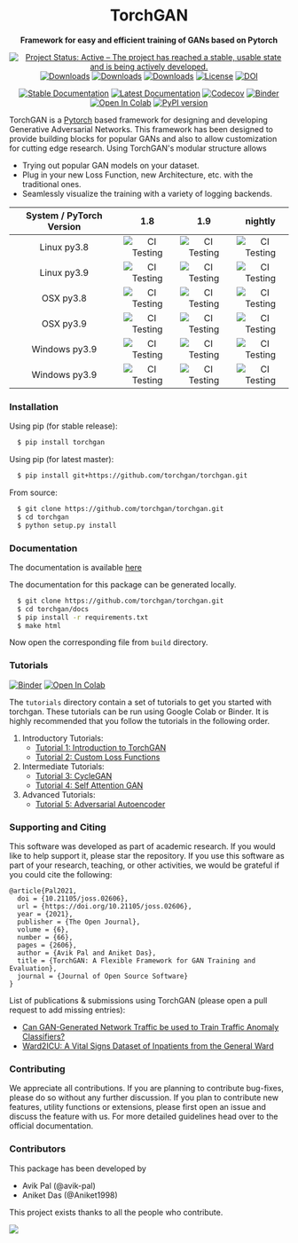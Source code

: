 <div align="center">

# TorchGAN

**Framework for easy and efficient training of GANs based on Pytorch**

[![Project Status: Active – The project has reached a stable, usable state and is being actively developed.](https://www.repostatus.org/badges/latest/active.svg)](https://www.repostatus.org/#active)
[![Downloads](https://pepy.tech/badge/torchgan)](https://pepy.tech/project/torchgan)
[![Downloads](https://pepy.tech/badge/torchgan/month)](https://pepy.tech/project/torchgan/month)
[![Downloads](https://pepy.tech/badge/torchgan/week)](https://pepy.tech/project/torchgan/week)
[![License](http://img.shields.io/badge/license-MIT-brightgreen.svg?style=flat)](LICENSE)
[![DOI](https://joss.theoj.org/papers/10.21105/joss.02606/status.svg)](https://doi.org/10.21105/joss.02606)

[![Stable Documentation](https://img.shields.io/badge/docs-stable-blue.svg)](https://torchgan.readthedocs.io/en/stable/)
[![Latest Documentation](https://img.shields.io/badge/docs-latest-blue.svg)](https://torchgan.readthedocs.io/en/latest/)
[![Codecov](https://codecov.io/gh/torchgan/torchgan/branch/master/graph/badge.svg)](https://codecov.io/gh/torchgan/torchgan)
[![Binder](https://mybinder.org/badge_logo.svg)](https://mybinder.org/v2/gh/torchgan/torchgan/master)
[![Open In Colab](https://colab.research.google.com/assets/colab-badge.svg)](https://colab.research.google.com/github/torchgan)
[![PyPI version](https://badge.fury.io/py/torchgan.svg)](https://badge.fury.io/py/torchgan)
</div>

TorchGAN is a [Pytorch](https://pytorch.org) based framework for designing and developing Generative Adversarial Networks. This framework has been designed to provide building blocks for popular GANs and also to allow customization for cutting edge research. Using TorchGAN's modular structure allows

* Trying out popular GAN models on your dataset.
* Plug in your new Loss Function, new Architecture, etc. with the traditional ones.
* Seamlessly visualize the training with a variety of logging backends.

| System / PyTorch Version | 1.8 | 1.9 | nightly |
| :---: | :---: | :---: | :---: |
| Linux py3.8 | ![CI Testing](https://github.com/torchgan/torchgan/workflows/CI%20Testing/badge.svg) | ![CI Testing](https://github.com/torchgan/torchgan/workflows/CI%20Testing/badge.svg) | ![CI Testing](https://github.com/torchgan/torchgan/workflows/CI%20Testing/badge.svg) | ![CI Testing](https://github.com/torchgan/torchgan/workflows/CI%20Testing/badge.svg) |
| Linux py3.9 | ![CI Testing](https://github.com/torchgan/torchgan/workflows/CI%20Testing/badge.svg) | ![CI Testing](https://github.com/torchgan/torchgan/workflows/CI%20Testing/badge.svg) | ![CI Testing](https://github.com/torchgan/torchgan/workflows/CI%20Testing/badge.svg) | ![CI Testing](https://github.com/torchgan/torchgan/workflows/CI%20Testing/badge.svg) |
| OSX py3.8 | ![CI Testing](https://github.com/torchgan/torchgan/workflows/CI%20Testing/badge.svg) | ![CI Testing](https://github.com/torchgan/torchgan/workflows/CI%20Testing/badge.svg) | ![CI Testing](https://github.com/torchgan/torchgan/workflows/CI%20Testing/badge.svg) | ![CI Testing](https://github.com/torchgan/torchgan/workflows/CI%20Testing/badge.svg) |
| OSX py3.9 | ![CI Testing](https://github.com/torchgan/torchgan/workflows/CI%20Testing/badge.svg) | ![CI Testing](https://github.com/torchgan/torchgan/workflows/CI%20Testing/badge.svg) | ![CI Testing](https://github.com/torchgan/torchgan/workflows/CI%20Testing/badge.svg) | ![CI Testing](https://github.com/torchgan/torchgan/workflows/CI%20Testing/badge.svg) |
| Windows py3.9 | ![CI Testing](https://github.com/torchgan/torchgan/workflows/CI%20Testing/badge.svg) | ![CI Testing](https://github.com/torchgan/torchgan/workflows/CI%20Testing/badge.svg) | ![CI Testing](https://github.com/torchgan/torchgan/workflows/CI%20Testing/badge.svg) | ![CI Testing](https://github.com/torchgan/torchgan/workflows/CI%20Testing/badge.svg) |
| Windows py3.9 | ![CI Testing](https://github.com/torchgan/torchgan/workflows/CI%20Testing/badge.svg) | ![CI Testing](https://github.com/torchgan/torchgan/workflows/CI%20Testing/badge.svg) | ![CI Testing](https://github.com/torchgan/torchgan/workflows/CI%20Testing/badge.svg) | ![CI Testing](https://github.com/torchgan/torchgan/workflows/CI%20Testing/badge.svg) |

### Installation

Using pip (for stable release):

```bash
  $ pip install torchgan
```

Using pip (for latest master):

```bash
  $ pip install git+https://github.com/torchgan/torchgan.git
```

From source:

```bash
  $ git clone https://github.com/torchgan/torchgan.git
  $ cd torchgan
  $ python setup.py install
```

### Documentation

The documentation is available [here](https://torchgan.readthedocs.io/en/latest/)

The documentation for this package can be generated locally.

```bash
  $ git clone https://github.com/torchgan/torchgan.git
  $ cd torchgan/docs
  $ pip install -r requirements.txt
  $ make html
```

Now open the corresponding file from `build` directory.

### Tutorials

[![Binder](https://mybinder.org/badge_logo.svg)](https://mybinder.org/v2/gh/torchgan/torchgan/master)
[![Open In Colab](https://colab.research.google.com/assets/colab-badge.svg)](https://colab.research.google.com/github/torchgan)

The `tutorials` directory contain a set of tutorials to get you started with torchgan. These tutorials can be run using Google Colab or Binder. It is highly recommended that you follow the tutorials in the following order.

1. Introductory Tutorials:
    - [Tutorial 1: Introduction to TorchGAN](https://github.com/torchgan/torchgan/blob/master/tutorials/Tutorial%201.%20Introduction%20to%20TorchGAN.ipynb)
    - [Tutorial 2: Custom Loss Functions](https://github.com/torchgan/torchgan/blob/master/tutorials/Tutorial%202.%20Custom%20Loss%20Functions.ipynb)
2. Intermediate Tutorials:
    - [Tutorial 3: CycleGAN](https://github.com/torchgan/torchgan/blob/master/tutorials/Tutorial%203.%20CycleGAN.ipynb)
    - [Tutorial 4: Self Attention GAN](https://github.com/torchgan/torchgan/blob/master/tutorials/Tutorial%204.%20Self%20Attention%20GAN.ipynb)
3. Advanced Tutorials:
    - [Tutorial 5: Adversarial Autoencoder](https://github.com/torchgan/torchgan/blob/master/tutorials/Tutorial%205.%20Adversarial%20Autoencoder.ipynb)

### Supporting and Citing

This software was developed as part of academic research. If you would like to help support it, please star the repository. If you use this software as part of your research, teaching, or other activities, we would be grateful if you could cite the following:

```
@article{Pal2021,
  doi = {10.21105/joss.02606},
  url = {https://doi.org/10.21105/joss.02606},
  year = {2021},
  publisher = {The Open Journal},
  volume = {6},
  number = {66},
  pages = {2606},
  author = {Avik Pal and Aniket Das},
  title = {TorchGAN: A Flexible Framework for GAN Training and Evaluation},
  journal = {Journal of Open Source Software}
}
```

List of publications & submissions using TorchGAN (please open a pull request to add missing entries):

* [Can GAN-Generated Network Traffic be used to Train Traffic Anomaly Classifiers?](https://ieeexplore.ieee.org/abstract/document/9284901?casa_token=9bEvJ3COOXMAAAAA:pz8TsMSrecv_ip1t9rEI7tYn_S_AQyZE_UrgYZ61vX_3Clu0Y17pFTUEpclAcBja13pPEqOsxypp)
* [Ward2ICU: A Vital Signs Dataset of Inpatients from the General Ward](https://arxiv.org/abs/1910.00752)

### Contributing

We appreciate all contributions. If you are planning to contribute bug-fixes, please do so without any further discussion. If you plan to contribute new features, utility functions or extensions, please first open an issue and discuss the feature with us. For more detailed guidelines head over to the official documentation.

### Contributors

This package has been developed by
* Avik Pal (@avik-pal)
* Aniket Das (@Aniket1998)

This project exists thanks to all the people who contribute.

<a href="https://github.com/torchgan/torchgan/graphs/contributors"><img src="https://opencollective.com/torchgan/contributors.svg?width=890&button=false" /></a>
